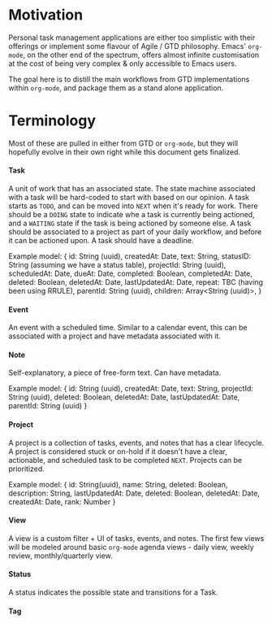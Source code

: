 # Motivation

Personal task management applications are either too simplistic with their
offerings or implement some flavour of Agile / GTD philosophy. Emacs' `org-mode`, on
the other end of the spectrum, offers almost infinite customisation at the cost
of being very complex & only accessible to Emacs users.

The goal here is to distill the main workflows from GTD implementations within
`org-mode`, and package them as a stand alone application.

# Terminology

Most of these are pulled in either from GTD or `org-mode`, but they will
hopefully evolve in their own right while this document gets finalized.

#### Task

A unit of work that has an associated state. The state machine associated with a
task will be hard-coded to start with based on our opinion. A task starts as
`TODO`, and can be moved into `NEXT` when it's ready for work. There should be a
`DOING` state to indicate whe a task is currently being actioned, and a
`WAITING` state if the task is being actioned by someone else. A task should be
associated to a project as part of your daily workflow, and before it can be
actioned upon. A task should have a deadline.

Example model:
{
id: String (uuid),
createdAt: Date,
text: String,
statusID: String (assuming we have a status table),
projectId: String (uuid),
scheduledAt: Date,
dueAt: Date,
completed: Boolean,
completedAt: Date,
deleted: Boolean,
deletedAt: Date,
lastUpdatedAt: Date,
repeat: TBC (having been using RRULE),
parentId: String (uuid),
children: Array<String (uuid)>,
}

#### Event

An event with a scheduled time. Similar to a calendar event, this can be
associated with a project and have metadata associated with it.

#### Note

Self-explanatory, a piece of free-form text. Can have metadata.

Example model:
{
id: String (uuid),
createdAt: Date,
text: String,
projectId: String (uuid),
deleted: Boolean,
deletedAt: Date,
lastUpdatedAt: Date,
parentId: String (uuid)
}

#### Project

A project is a collection of tasks, events, and notes that has a clear
lifecycle. A project is considered stuck or on-hold if it doesn't have a clear,
actionable, and scheduled task to be completed `NEXT`. Projects can be
prioritized.

Example model:
{
id: String(uuid),
name: String,
deleted: Boolean,
description: String,
lastUpdatedAt: Date,
deleted: Boolean,
deletedAt: Date,
createdAt: Date,
rank: Number
}

#### View

A view is a custom filter + UI of tasks, events, and notes. The first few views
will be modeled around basic `org-mode` agenda views - daily view, weekly
review, monthly/quarterly view.

#### Status

A status indicates the possible state and transitions for a Task.

#### Tag

